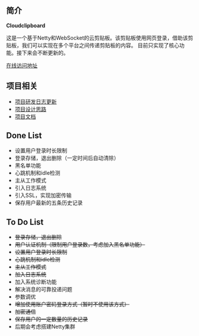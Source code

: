 ## 简介

**Cloudclipboard**

这是一个基于Netty和WebSocket的云剪贴板。该剪贴板使用网页登录，借助该剪贴板，我们可以实现在多个平台之间传递剪贴板的内容。
目前只实现了核心功能。接下来会不断更新的。

[在线访问地址](https://ourclipboard.tk)

## 项目相关
- [项目研发日志更新](https://github.com/luxinfeng/Cloudclipboard/blob/dev/doc/Project-Log-cn.md)
- [项目设计思路](https://github.com/luxinfeng/cloudclipboard/blob/dev/doc/design_cn.md)
- [项目文档](https://github.com/luxinfeng/Cloudclipboard/wiki/_new)

## Done List

- 设置用户登录时长限制
- 登录存储，退出删除（一定时间后自动清除）
- 黑名单功能
- 心跳机制和idle检测
- 主从工作模式
- 引入日志系统
- 引入SSL，实现加密传输
- 保存用户最新的五条历史记录


## To Do List
- ~~登录存储，退出删除~~
- ~~用户认证机制（限制用户登录数，考虑加入黑名单功能）~~
- ~~设置用户登录时长限制~~
- ~~心跳机制和idle检测~~
- ~~主从工作模式~~
- ~~加入日志系统~~
- 加入系统诊断功能
- 解决消息的可靠投递问题 
- 参数调优
- ~~增加使用账户密码登录方式（暂时不使用该方式）~~
- ~~加密通信~~
- ~~保存用户的一定数量的历史记录~~
- 后期会考虑搭建Netty集群




